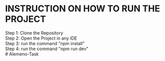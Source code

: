 # INSTRUCTION ON HOW TO RUN THE PROJECT

Step 1: Clone the Repository <br/>
Step 2: Open the Project in any IDE<br/>
Step 3: run the command "npm install"<br/>
Step 4: run the command "npm run dev"<br/>
#   A l e m e n o - T a s k  
 